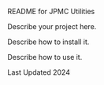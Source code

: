 README for JPMC Utilities

Describe your project here.

Describe how to install it.

Describe how to use it.

Last Updated 2024
